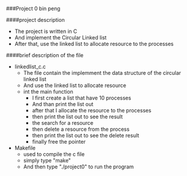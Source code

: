 ###Project 0
	bin peng

####project description
- The project is written in C 
- And implement the Circular Linked list
- After that, use the linked list to allocate resource to the processes

####brief description of the file
- linkedlist_c.c
	- The file contain the implemment the data structure of the circular linked list
	- And use the linked list to allocate resource
	- int the main function
		- I first create a list that have 10 processes
		- And than print the list out
		-  after that I allocate the resource to the processes
		- then print the list out to see the result
		- the search for a resource
		- then delete a resource from the process
		- then print the list out to see the delete result
		- finally free the pointer
- Makefile
	- used to compile the c file
	- simply type "make"
	- And then type "./project0" to run the program

